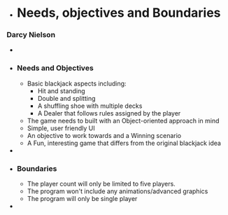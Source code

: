 - # Needs, objectives and Boundaries
### Darcy Nielson
-
- ### Needs and Objectives
	- Basic blackjack aspects including:
		- Hit and standing
		- Double and splitting
		- A shuffling shoe with multiple decks
		- A Dealer that follows rules assigned by the player
	- The game needs to built with an Object-oriented approach in mind
	- Simple, user friendly UI
	- An objective to work towards and a Winning scenario
	- A Fun, interesting game that differs from the original blackjack idea
-
- ### Boundaries
	- The player count will only be limited to five players.
	- The program won't include any animations/advanced graphics
	- The program will only be single player
-